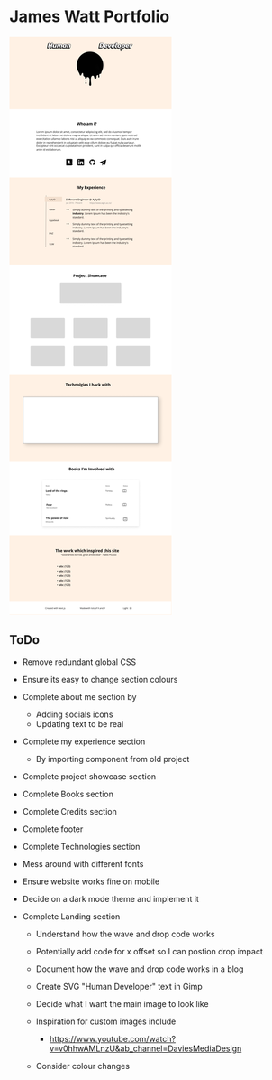 # James Watt Portfolio
![](site-design.png)

## ToDo
- Remove redundant global CSS
- Ensure its easy to change section colours
- Complete about me section by
    - Adding socials icons
    - Updating text to be real
- Complete my experience section
  - By importing component from old project
- Complete project showcase section
- Complete Books section
- Complete Credits section
- Complete footer
- Complete Technologies section
- Mess around with different fonts
- Ensure website works fine on mobile
- Decide on a dark mode theme and implement it

- Complete Landing section
  - Understand how the wave and drop code works
  - Potentially add code for x offset so I can postion drop impact
  - Document how the wave and drop code works in a blog
  - Create SVG "Human Developer" text in Gimp
  - Decide what I want the main image to look like
  - Inspiration for custom images include
    - https://www.youtube.com/watch?v=v0hhwAMLnzU&ab_channel=DaviesMediaDesign

  - Consider colour changes
